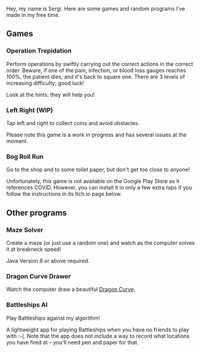 Hey, my name is Sergi. Here are some games and random programs I've made in my free time.

## Games

### Operation Trepidation

Perform operations by swiftly carrying out the correct actions in the correct order. Beware, if one of the pain, infection, or blood loss gauges reaches 100%, the patient dies, and it's back to square one. There are 3 levels of increasing difficulty; good luck!

Look at the hints; they will help you!

### Left Right (WIP)

Tap left and right to collect coins and avoid obstacles.

Please note this game is a work in progress and has several issues at the moment.

### Bog Roll Run

Go to the shop and to some toilet paper, but don't get too close to anyone!

Unfortunately, this game is not available on the Google Play Store as it references COVID. However, you can install it in only a few extra taps if you follow the instructions in its Itch.io page below.

## Other programs

### Maze Solver

Create a maze (or just use a random one) and watch as the computer solves it at breakneck speed!

Java Version 8 or above required.

### Dragon Curve Drawer

Watch the computer draw a beautiful [Dragon Curve](https://en.wikipedia.org/wiki/Dragon_curve).

### Battleships AI

Play Battleships against my algorithm!

A lightweight app for playing Battleships when you have no friends to play with :-(. Note that the app does not include a way to record what locations you have fired at – you'll need pen and paper for that.
